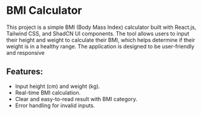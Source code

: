 # BMI Calculator
This project is a simple BMI (Body Mass Index) calculator built with React.js, Tailwind CSS, and ShadCN UI components. The tool allows users to input their height and weight to calculate their BMI, which helps determine if their weight is in a healthy range. The application is designed to be user-friendly and responsive

## Features:
- Input height (cm) and weight (kg).
- Real-time BMI calculation.
- Clear and easy-to-read result with BMI category.
- Error handling for invalid inputs.
